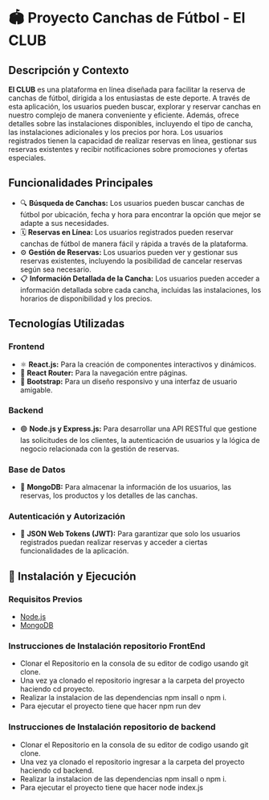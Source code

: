 # 🏟️ Proyecto Canchas de Fútbol - El CLUB

## Descripción y Contexto
**El CLUB** es una plataforma en línea diseñada para facilitar la reserva de canchas de fútbol, dirigida a los entusiastas de este deporte. A través de esta aplicación, los usuarios pueden buscar, explorar y reservar canchas en nuestro complejo de manera conveniente y eficiente. Además, ofrece detalles sobre las instalaciones disponibles, incluyendo el tipo de cancha, las instalaciones adicionales y los precios por hora. Los usuarios registrados tienen la capacidad de realizar reservas en línea, gestionar sus reservas existentes y recibir notificaciones sobre promociones y ofertas especiales.

## Funcionalidades Principales

- 🔍 **Búsqueda de Canchas:** Los usuarios pueden buscar canchas de fútbol por ubicación, fecha y hora para encontrar la opción que mejor se adapte a sus necesidades.
- 🗓️ **Reservas en Línea:** Los usuarios registrados pueden reservar canchas de fútbol de manera fácil y rápida a través de la plataforma.
- ⚙️ **Gestión de Reservas:** Los usuarios pueden ver y gestionar sus reservas existentes, incluyendo la posibilidad de cancelar reservas según sea necesario.
- 📋 **Información Detallada de la Cancha:** Los usuarios pueden acceder a información detallada sobre cada cancha, incluidas las instalaciones, los horarios de disponibilidad y los precios.


## Tecnologías Utilizadas

### Frontend
- ⚛️ **React.js:** Para la creación de componentes interactivos y dinámicos.
- 🧭 **React Router:** Para la navegación entre páginas.
- 🎨 **Bootstrap:** Para un diseño responsivo y una interfaz de usuario amigable.

### Backend
- 🟢 **Node.js y Express.js:** Para desarrollar una API RESTful que gestione las solicitudes de los clientes, la autenticación de usuarios y la lógica de negocio relacionada con la gestión de reservas.

### Base de Datos
- 🍃 **MongoDB:** Para almacenar la información de los usuarios, las reservas, los productos y los detalles de las canchas.

### Autenticación y Autorización
- 🔐 **JSON Web Tokens (JWT):** Para garantizar que solo los usuarios registrados puedan realizar reservas y acceder a ciertas funcionalidades de la aplicación.

## 🚀 Instalación y Ejecución

### Requisitos Previos
- [Node.js](https://nodejs.org/)
- [MongoDB](https://www.mongodb.com/)

### Instrucciones de Instalación repositorio FrontEnd

- Clonar el Repositorio en la consola de su editor de codigo usando git clone.
- Una vez ya clonado el repositorio ingresar a la carpeta del proyecto haciendo cd proyecto.
- Realizar la instalacion de las dependencias npm insall o npm i.
- Para ejecutar el proyecto tiene que hacer npm run dev

### Instrucciones de Instalación repositorio de backend

- Clonar el Repositorio en la consola de su editor de codigo usando git clone.
- Una vez ya clonado el repositorio ingresar a la carpeta del proyecto haciendo cd backend.
- Realizar la instalacion de las dependencias npm insall o npm i.
- Para ejecutar el proyecto tiene que hacer node index.js







